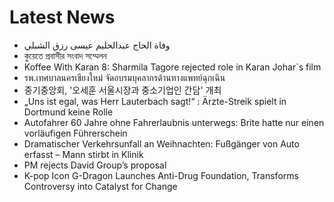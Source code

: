 # Latest News
-  وفاة الحاج عبدالحليم عيسى رزق الشبلي
-  কুয়েতে প্রবাসীর সংবাদ সম্মেলন
-  Koffee With Karan 8: Sharmila Tagore rejected role in Karan Johar`s film
-  รพ.เทศบาลนครเชียงใหม่ จัดอบรมบุคลากรด้านทางแพทย์ฉุกเฉิน
-  중기중앙회, '오세훈 서울시장과 중소기업인 간담' 개최
-  „Uns ist egal, was Herr Lauterbach sagt!“ : Ärzte-Streik spielt in Dortmund keine Rolle
-  Autofahrer 60 Jahre ohne Fahrerlaubnis unterwegs: Brite hatte nur einen vorläufigen Führerschein
-  Dramatischer Verkehrsunfall an Weihnachten: Fußgänger von Auto erfasst – Mann stirbt in Klinik
-  PM rejects David Group’s proposal
-  K-pop Icon G-Dragon Launches Anti-Drug Foundation, Transforms Controversy into Catalyst for Change
